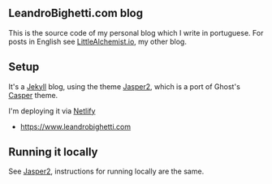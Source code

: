 ## LeandroBighetti.com blog

This is the source code of my personal blog which I write in portuguese. For posts in English see [LittleAlchemist.io](https://github.com/lbighetti/littlealchemist.io), my other blog.

## Setup

It's a [Jekyll](https://jekyllrb.com/) blog, using the theme [Jasper2](https://github.com/jekyller/jasper2), which is a port of Ghost's [Casper](https://github.com/tryghost/casper) theme.

I'm deploying it via [Netlify](https://www.netlify.com/)

- https://www.leandrobighetti.com

## Running it locally

See [Jasper2](https://github.com/jekyller/jasper2), instructions for running locally are the same.